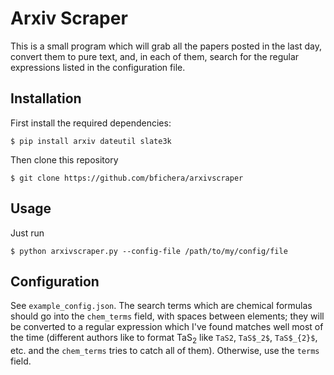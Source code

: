 # Arxiv Scraper

This is a small program which will grab all the papers posted in the last day, convert them to pure text, and, in each of them, search for the regular expressions listed in the configuration file. 

## Installation

First install the required dependencies:

```
$ pip install arxiv dateutil slate3k
```

Then clone this repository

```
$ git clone https://github.com/bfichera/arxivscraper
```

## Usage

Just run

```
$ python arxivscraper.py --config-file /path/to/my/config/file
```

## Configuration

See ``example_config.json``. The search terms which are chemical formulas should go into the ``chem_terms`` field, with spaces between elements; they will be converted to a regular expression which I've found matches well most of the time (different authors like to format TaS<sub>2</sub> like ``TaS2``, ``TaS$_2$``, ``TaS$_{2}$``, etc. and the ``chem_terms`` tries to catch all of them). Otherwise, use the ``terms`` field.
